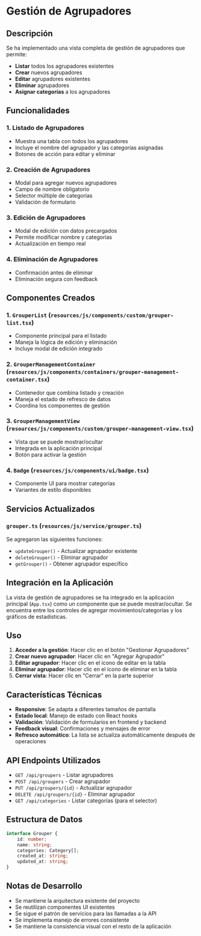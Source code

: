 # Gestión de Agrupadores

## Descripción

Se ha implementado una vista completa de gestión de agrupadores que permite:

- **Listar** todos los agrupadores existentes
- **Crear** nuevos agrupadores
- **Editar** agrupadores existentes
- **Eliminar** agrupadores
- **Asignar categorías** a los agrupadores

## Funcionalidades

### 1. Listado de Agrupadores
- Muestra una tabla con todos los agrupadores
- Incluye el nombre del agrupador y las categorías asignadas
- Botones de acción para editar y eliminar

### 2. Creación de Agrupadores
- Modal para agregar nuevos agrupadores
- Campo de nombre obligatorio
- Selector múltiple de categorías
- Validación de formulario

### 3. Edición de Agrupadores
- Modal de edición con datos precargados
- Permite modificar nombre y categorías
- Actualización en tiempo real

### 4. Eliminación de Agrupadores
- Confirmación antes de eliminar
- Eliminación segura con feedback

## Componentes Creados

### 1. `GrouperList` (`resources/js/components/custom/grouper-list.tsx`)
- Componente principal para el listado
- Maneja la lógica de edición y eliminación
- Incluye modal de edición integrado

### 2. `GrouperManagementContainer` (`resources/js/components/containers/grouper-management-container.tsx`)
- Contenedor que combina listado y creación
- Maneja el estado de refresco de datos
- Coordina los componentes de gestión

### 3. `GrouperManagementView` (`resources/js/components/custom/grouper-management-view.tsx`)
- Vista que se puede mostrar/ocultar
- Integrada en la aplicación principal
- Botón para activar la gestión

### 4. `Badge` (`resources/js/components/ui/badge.tsx`)
- Componente UI para mostrar categorías
- Variantes de estilo disponibles

## Servicios Actualizados

### `grouper.ts` (`resources/js/service/grouper.ts`)
Se agregaron las siguientes funciones:
- `updateGrouper()` - Actualizar agrupador existente
- `deleteGrouper()` - Eliminar agrupador
- `getGrouper()` - Obtener agrupador específico

## Integración en la Aplicación

La vista de gestión de agrupadores se ha integrado en la aplicación principal (`App.tsx`) como un componente que se puede mostrar/ocultar. Se encuentra entre los controles de agregar movimientos/categorías y los gráficos de estadísticas.

## Uso

1. **Acceder a la gestión**: Hacer clic en el botón "Gestionar Agrupadores"
2. **Crear nuevo agrupador**: Hacer clic en "Agregar Agrupador"
3. **Editar agrupador**: Hacer clic en el ícono de editar en la tabla
4. **Eliminar agrupador**: Hacer clic en el ícono de eliminar en la tabla
5. **Cerrar vista**: Hacer clic en "Cerrar" en la parte superior

## Características Técnicas

- **Responsive**: Se adapta a diferentes tamaños de pantalla
- **Estado local**: Manejo de estado con React hooks
- **Validación**: Validación de formularios en frontend y backend
- **Feedback visual**: Confirmaciones y mensajes de error
- **Refresco automático**: La lista se actualiza automáticamente después de operaciones

## API Endpoints Utilizados

- `GET /api/groupers` - Listar agrupadores
- `POST /api/groupers` - Crear agrupador
- `PUT /api/groupers/{id}` - Actualizar agrupador
- `DELETE /api/groupers/{id}` - Eliminar agrupador
- `GET /api/categories` - Listar categorías (para el selector)

## Estructura de Datos

```typescript
interface Grouper {
    id: number;
    name: string;
    categories: Category[];
    created_at: string;
    updated_at: string;
}
```

## Notas de Desarrollo

- Se mantiene la arquitectura existente del proyecto
- Se reutilizan componentes UI existentes
- Se sigue el patrón de servicios para las llamadas a la API
- Se implementa manejo de errores consistente
- Se mantiene la consistencia visual con el resto de la aplicación 